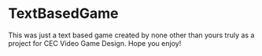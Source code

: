 # TextBasedGame
 
This was just a text based game created by none other than yours truly as a project for CEC Video Game Design.
Hope you enjoy!
